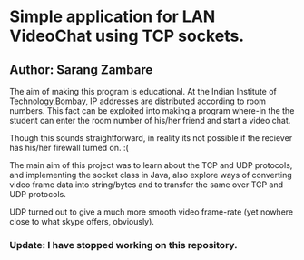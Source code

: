# Simple application for LAN VideoChat using TCP sockets.
## Author: Sarang Zambare

The aim of making this program is educational. At the Indian Institute of Technology,Bombay, IP addresses
are distributed according to room numbers. This fact can be exploited into making a program where-in the the student can enter
the room number of his/her friend and start a video chat. 

Though this sounds straightforward, in reality its not possible if the reciever has his/her firewall turned on. :(


The main aim of this project was to learn about the TCP and UDP protocols, and implementing the socket class in Java, also explore ways of converting video frame data into string/bytes and to transfer the same over
TCP and UDP protocols.

UDP turned out to give a much more smooth video frame-rate (yet nowhere close to what skype offers, obviously).

### Update: I have stopped working on this repository.

